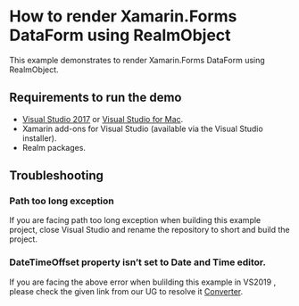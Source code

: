 # How to render Xamarin.Forms DataForm using RealmObject
This example demonstrates to render Xamarin.Forms DataForm using RealmObject.

## <a name="requirements-to-run-the-demo"></a>Requirements to run the demo ##

* [Visual Studio 2017](https://visualstudio.microsoft.com/downloads/) or [Visual Studio for Mac](https://visualstudio.microsoft.com/vs/mac/).
* Xamarin add-ons for Visual Studio (available via the Visual Studio installer).
* Realm packages.

## <a name="troubleshooting"></a>Troubleshooting ##
### Path too long exception
If you are facing path too long exception when building this example project, close Visual Studio and rename the repository to short and build the project.
### DateTimeOffset property isn’t set to Date and Time editor.  
If you are facing the above error when bulilding this example in VS2019 , please check the given link from our UG to resolve it [Converter](https://help.syncfusion.com/xamarin/sfdataform/editing#converter).